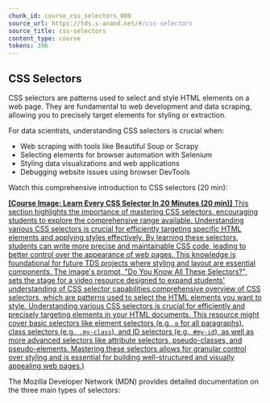 ```yaml
---
chunk_id: course_css_selectors_000
source_url: https://tds.s-anand.net/#/css-selectors
source_title: css-selectors
content_type: course
tokens: 396
---
```


## CSS Selectors

CSS selectors are patterns used to select and style HTML elements on a web page. They are fundamental to web development and data scraping, allowing you to precisely target elements for styling or extraction.

For data scientists, understanding CSS selectors is crucial when:

- Web scraping with tools like Beautiful Soup or Scrapy
- Selecting elements for browser automation with Selenium
- Styling data visualizations and web applications
- Debugging website issues using browser DevTools

Watch this comprehensive introduction to CSS selectors (20 min):

[**[Course Image: Learn Every CSS Selector In 20 Minutes (20 min)]** This section highlights the importance of mastering CSS selectors, encouraging students to explore the comprehensive range available. Understanding various CSS selectors is crucial for efficiently targeting specific HTML elements and applying styles effectively. By learning these selectors, students can write more precise and maintainable CSS code, leading to better control over the appearance of web pages. This knowledge is foundational for future TDS projects where styling and layout are essential components. The image's prompt, "Do You Know All These Selectors?", sets the stage for a video resource designed to expand students' understanding of CSS selector capabilities.comprehensive overview of CSS selectors, which are patterns used to select the HTML elements you want to style. Understanding various CSS selectors is crucial for efficiently and precisely targeting elements in your HTML documents. This resource might cover basic selectors like element selectors (e.g., `p` for all paragraphs), class selectors (e.g., `.my-class`), and ID selectors (e.g., `#my-id`), as well as more advanced selectors like attribute selectors, pseudo-classes, and pseudo-elements. Mastering these selectors allows for granular control over styling and is essential for building well-structured and visually appealing web pages.)](https://youtu.be/l1mER1bV0N0)

The Mozilla Developer Network (MDN) provides detailed documentation on the three main types of selectors:
